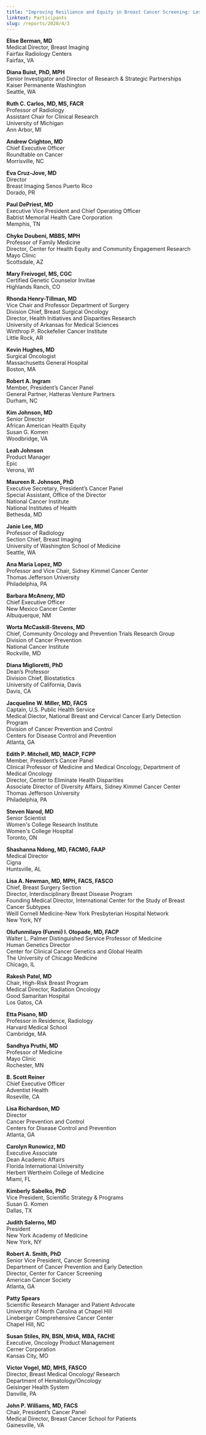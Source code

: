 ```yaml
---
title: "Improving Resilience and Equity in Breast Cancer Screening: Lessons from COVID-19 and Beyond"
linktext: Participants
slug: /reports/2020/4/3
---
```

<div class="full-report-container">
<div class="left-nav-container">
<left-navigation root="/reports/2020/4"></left-navigation>
</div>
<div class="report-container">

**Elise Berman, MD** \
Medical Director, Breast Imaging \
Fairfax Radiology Centers \
Fairfax, VA

**Diana Buist, PhD, MPH** \
Senior Investigator and Director of Research & Strategic Partnerships \
Kaiser Permanente Washington \
Seattle, WA

**Ruth C. Carlos, MD, MS, FACR** \
Professor of Radiology \
Assistant Chair for Clinical Research \
University of Michigan \
Ann Arbor, MI

**Andrew Crighton, MD** \
Chief Executive Officer \
Roundtable on Cancer \
Morrisville, NC

**Eva Cruz-Jove, MD** \
Director \
Breast Imaging Senos Puerto Rico \
Dorado, PR

**Paul DePriest, MD** \
Executive Vice President and Chief Operating Officer \
Babtist Memorial Health Care Corporation \
Memphis, TN

**Chyke Doubeni, MBBS, MPH** \
Professor of Family Medicine \
Director, Center for Health Equity and Community Engagement Research \
Mayo Clinic \
Scottsdale, AZ

**Mary Freivogel, MS, CGC** \
Certified Genetic Counselor Invitae \
Highlands Ranch, CO

**Rhonda Henry-Tillman, MD** \
Vice Chair and Professor Department of Surgery \
Division Chief, Breast Surgical Oncology \
Director, Health Initiatives and Disparities Research \
University of Arkansas for Medical Sciences \
Winthrop P. Rockefeller Cancer Institute \
Little Rock, AR

**Kevin Hughes, MD** \
Surgical Oncologist \
Massachusetts General Hospital \
Boston, MA

**Robert A. Ingram** \
Member, President’s Cancer Panel \
General Partner, Hatteras Venture Partners \
Durham, NC

**Kim Johnson, MD** \
Senior Director \
African American Health Equity \
Susan G. Komen \
Woodbridge, VA

**Leah Johnson** \
Product Manager \
Epic \
Verona, WI

**Maureen R. Johnson, PhD** \
Executive Secretary, President’s Cancer Panel \
Special Assistant, Office of the Director \
National Cancer Institute \
National Institutes of Health \
Bethesda, MD

**Janie Lee, MD** \
Professor of Radiology \
Section Chief, Breast Imaging \
University of Washington School of Medicine \
Seattle, WA

**Ana Maria Lopez, MD** \
Professor and Vice Chair, Sidney Kimmel Cancer Center \
Thomas Jefferson University \
Philadelphia, PA

**Barbara McAneny, MD** \
Chief Executive Officer \
New Mexico Cancer Center \
Albuquerque, NM

**Worta McCaskill-Stevens, MD** \
Chief, Community Oncology and Prevention Trials Research Group \
Division of Cancer Prevention \
National Cancer Institute \
Rockville, MD

**Diana Miglioretti, PhD** \
Dean’s Professor \
Division Chief, Biostatistics \
University of California, Davis \
Davis, CA

**Jacqueline W. Miller, MD, FACS** \
Captain, U.S. Public Health Service \
Medical Diector, National Breast and Cervical Cancer Early Detection Program \
Division of Cancer Prevention and Control \
Centers for Disease Control and Prevention \
Atlanta, GA

**Edith P. Mitchell, MD, MACP, FCPP** \
Member, President’s Cancer Panel \
Clinical Professor of Medicine and Medical Oncology, Department of Medical Oncology \
Director, Center to Eliminate Health Disparities \
Associate Director of Diversity Affairs, Sidney Kimmel Cancer Center \
Thomas Jefferson University \
Philadelphia, PA

**Steven Narod, MD** \
Senior Scientist \
Women's College Research Institute \
Women's College Hospital \
Toronto, ON

**Shashanna Ndong, MD, FACMG, FAAP** \
Medical Director \
Cigna \
Huntsville, AL

**Lisa A. Newman, MD, MPH, FACS, FASCO** \
Chief, Breast Surgery Section \
Director, Interdisciplinary Breast Disease Program \
Founding Medical Director, International Center for the Study of Breast Cancer Subtypes \
Weill Cornell Medicine-New York Presbyterian Hospital Network \
New York, NY

**Olufunmilayo (Funmi) I. Olopade, MD, FACP** \
Walter L. Palmer Distinguished Service Professor of Medicine \
Human Genetics Director \
Center for Clinical Cancer Genetics and Global Health \
The University of Chicago Medicine \
Chicago, IL

**Rakesh Patel, MD** \
Chair, High-Risk Breast Program \
Medical Director, Radiation Oncology \
Good Samaritan Hospital \
Los Gatos, CA

**Etta Pisano, MD** \
Professor in Residence, Radiology \
Harvard Medical School \
Cambridge, MA

**Sandhya Pruthi, MD** \
Professor of Medicine \
Mayo Clinic \
Rochester, MN

**B. Scott Reiner** \
Chief Executive Officer \
Adventist Health \
Roseville, CA

**Lisa Richardson, MD** \
Director \
Cancer Prevention and Control \
Centers for Disease Control and Prevention \
Atlanta, GA

**Carolyn Runowicz, MD** \
Executive Associate \
Dean Academic Affairs \
Florida International University \
Herbert Wertheim College of Medicine \
Miami, FL

**Kimberly Sabelko, PhD** \
Vice President, Scientific Strategy & Programs \
Susan G. Komen \
Dallas, TX

**Judith Salerno, MD** \
President \
New York Academy of Medicine \
New York, NY

**Robert A. Smith, PhD** \
Senior Vice President, Cancer Screening \
Department of Cancer Prevention and Early Detection \
Director, Center for Cancer Screening \
American Cancer Society \
Atlanta, GA

**Patty Spears** \
Scientific Research Manager and Patient Advocate \
University of North Carolina at Chapel Hill \
Lineberger Comprehensive Cancer Center \
Chapel Hill, NC

**Susan Stiles, RN, BSN, MHA, MBA, FACHE** \
Executive, Oncology Product Management \
Cerner Corporation \
Kansas City, MO

**Victor Vogel, MD, MHS, FASCO** \
Director, Breast Medical Oncology/ Research \
Department of Hematology/Oncology \
Geisinger Health System \
Danville, PA

**John P. Williams, MD, FACS** \
Chair, President’s Cancer Panel \
Medical Director, Breast Cancer School for Patients \
Gainesville, VA

</div>
</div>
